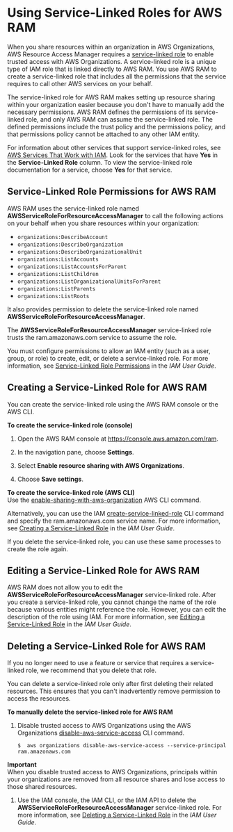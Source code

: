 # Using Service\-Linked Roles for AWS RAM<a name="using-service-linked-roles"></a>

When you share resources within an organization in AWS Organizations, AWS Resource Access Manager requires a [ service\-linked role](https://docs.aws.amazon.com/IAM/latest/UserGuide/id_roles_terms-and-concepts.html#iam-term-service-linked-role) to enable trusted access with AWS Organizations\. A service\-linked role is a unique type of IAM role that is linked directly to AWS RAM\. You use AWS RAM to create a service\-linked role that includes all the permissions that the service requires to call other AWS services on your behalf\.

The service\-linked role for AWS RAM makes setting up resource sharing within your organization easier because you don't have to manually add the necessary permissions\. AWS RAM defines the permissions of its service\-linked role, and only AWS RAM can assume the service\-linked role\. The defined permissions include the trust policy and the permissions policy, and that permissions policy cannot be attached to any other IAM entity\.

For information about other services that support service\-linked roles, see [AWS Services That Work with IAM](https://docs.aws.amazon.com/IAM/latest/UserGuide/reference_aws-services-that-work-with-iam.html)\. Look for the services that have **Yes** in the **Service\-Linked Role** column\. To view the service\-linked role documentation for a service, choose **Yes** for that service\.

## Service\-Linked Role Permissions for AWS RAM<a name="slr-permissions"></a>

AWS RAM uses the service\-linked role named **AWSServiceRoleForResourceAccessManager** to call the following actions on your behalf when you share resources within your organization:
+ `organizations:DescribeAccount`
+ `organizations:DescribeOrganization`
+ `organizations:DescribeOrganizationalUnit`
+ `organizations:ListAccounts`
+ `organizations:ListAccountsForParent`
+ `organizations:ListChildren`
+ `organizations:ListOrganizationalUnitsForParent`
+ `organizations:ListParents`
+ `organizations:ListRoots`

It also provides permission to delete the service\-linked role named **AWSServiceRoleForResourceAccessManager**\.

The **AWSServiceRoleForResourceAccessManager** service\-linked role trusts the ram\.amazonaws\.com service to assume the role\.

You must configure permissions to allow an IAM entity \(such as a user, group, or role\) to create, edit, or delete a service\-linked role\. For more information, see [Service\-Linked Role Permissions](https://docs.aws.amazon.com/IAM/latest/UserGuide/using-service-linked-roles.html#service-linked-role-permissions) in the *IAM User Guide*\.

## Creating a Service\-Linked Role for AWS RAM<a name="create-slr"></a>

You can create the service\-linked role using the AWS RAM console or the AWS CLI\.

**To create the service\-linked role \(console\)**

1. Open the AWS RAM console at [https://console\.aws\.amazon\.com/ram](https://console.aws.amazon.com/ram/)\.

1. In the navigation pane, choose **Settings**\.

1. Select **Enable resource sharing with AWS Organizations**\.

1. Choose **Save settings**\.

**To create the service\-linked role \(AWS CLI\)**  
Use the [ enable\-sharing\-with\-aws\-organization](https://docs.aws.amazon.com/cli/latest/reference/ram/enable-sharing-with-aws-organization.html) AWS CLI command\.

Alternatively, you can use the IAM [create\-service\-linked\-role](https://docs.aws.amazon.com/cli/latest/reference/iam/create-service-linked-role.html) CLI command and specify the ram\.amazonaws\.com service name\. For more information, see [Creating a Service\-Linked Role](https://docs.aws.amazon.com/IAM/latest/UserGuide/using-service-linked-roles.html#create-service-linked-role) in the *IAM User Guide*\.

 If you delete the service\-linked role, you can use these same processes to create the role again\.

## Editing a Service\-Linked Role for AWS RAM<a name="edit-slr"></a>

AWS RAM does not allow you to edit the **AWSServiceRoleForResourceAccessManager** service\-linked role\. After you create a service\-linked role, you cannot change the name of the role because various entities might reference the role\. However, you can edit the description of the role using IAM\. For more information, see [Editing a Service\-Linked Role](https://docs.aws.amazon.com/IAM/latest/UserGuide/using-service-linked-roles.html#edit-service-linked-role) in the *IAM User Guide*\.

## Deleting a Service\-Linked Role for AWS RAM<a name="delete-slr"></a>

If you no longer need to use a feature or service that requires a service\-linked role, we recommend that you delete that role\.

You can delete a service\-linked role only after first deleting their related resources\. This ensures that you can't inadvertently remove permission to access the resources\.

**To manually delete the service\-linked role for AWS RAM**

1. Disable trusted access to AWS Organizations using the AWS Organizations [disable\-aws\-service\-access](https://docs.aws.amazon.com/cli/latest/reference/organizations/disable-aws-service-access.html) CLI command\.

   ```
   $  aws organizations disable-aws-service-access --service-principal ram.amazonaws.com
   ```
**Important**  
When you disable trusted access to AWS Organizations, principals within your organizations are removed from all resource shares and lose access to those shared resources\.

1. Use the IAM console, the IAM CLI, or the IAM API to delete the **AWSServiceRoleForResourceAccessManager** service\-linked role\. For more information, see [Deleting a Service\-Linked Role](https://docs.aws.amazon.com/IAM/latest/UserGuide/using-service-linked-roles.html#delete-service-linked-role) in the *IAM User Guide*\.